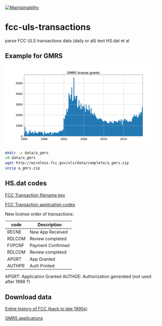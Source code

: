 [![Maintainability](https://api.codeclimate.com/v1/badges/90b6f7affdeffbc69167/maintainability)](https://codeclimate.com/github/scivision/fcc-uls-transactions/maintainability)

# fcc-uls-transactions
parse FCC ULS transactions data (daily or all) text HS.dat et al

## Example for GMRS

![GMRS histogram](data/gmrs.png)

```sh
mkdir -p data/a_gmrs
cd data/a_gmrs
wget http://wireless.fcc.gov/uls/data/complete/a_gmrs.zip
unzip a_gmrs.zip
```

## HS.dat codes
[FCC Transaction filename key](http://wireless.fcc.gov/uls/documentation/pa_intro24.pdf)

[FCC Transaction application codes](http://wireless.fcc.gov/uls/releases/d992205c.pdf)

New license order of transactions:

code | Description
------|-------------------
RECNE  |   New App Received
RDLCOM  |  Review completed
FVPCNF  |  Payment Confirmed
RDLCOM |   Review completed
APGRT   |  App Granted
AUTHPR   | Auth Printed


APGRT: Application Granted
AUTHGE: Authorization generated (not used after 1998 ?)


## Download data

[Entire history of FCC (back to late 1990s)](http://wireless.fcc.gov/uls/index.htm?job=transaction&page=weekly)

[GMRS applications](http://wireless.fcc.gov/uls/data/complete/a_gmrs.zip)
